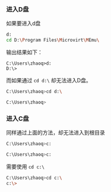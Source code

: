  

### 进入D盘

如果要进入d盘

```bash
d:
cd D:\Program Files\Microvirt\MEmu\
```

输出结果如下：

```
C:\Users\zhaoq>d:
D:\>
```

而如果通过  ` cd d:\ ` 却无法进入D盘。

```bash
C:\Users\zhaoq>cd d:\

C:\Users\zhaoq>
```



### 进入C盘

同样通过上面的方法，却无法进入到根目录

```bash
C:\Users\zhaoq>c:

C:\Users\zhaoq>c:
```

需要使用 `cd c:\`

```bash
C:\Users\zhaoq>cd c:\
c:\>
```
